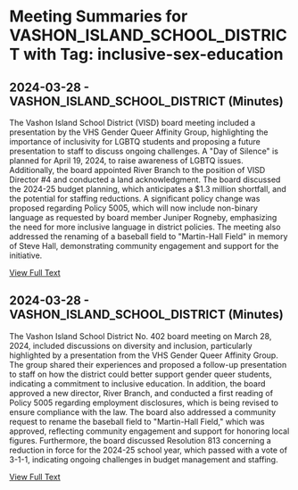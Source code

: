 # Meeting Summaries for VASHON_ISLAND_SCHOOL_DISTRICT with Tag: inclusive-sex-education

## 2024-03-28 - VASHON_ISLAND_SCHOOL_DISTRICT (Minutes)

The Vashon Island School District (VISD) board meeting included a presentation by the VHS Gender Queer Affinity Group, highlighting the importance of inclusivity for LGBTQ students and proposing a future presentation to staff to discuss ongoing challenges. A "Day of Silence" is planned for April 19, 2024, to raise awareness of LGBTQ issues. Additionally, the board appointed River Branch to the position of VISD Director #4 and conducted a land acknowledgment. The board discussed the 2024-25 budget planning, which anticipates a $1.3 million shortfall, and the potential for staffing reductions. A significant policy change was proposed regarding Policy 5005, which will now include non-binary language as requested by board member Juniper Rogneby, emphasizing the need for more inclusive language in district policies. The meeting also addressed the renaming of a baseball field to "Martin-Hall Field" in memory of Steve Hall, demonstrating community engagement and support for the initiative.

[View Full Text](https://raw.githubusercontent.com/VoronoiPerspectives/WashingtonStateSchoolBoardExplorer/refs/heads/main/data/countries/usa/states/wa/counties/king/school_boards/vashon_island_school_district/2024/2024-03-28-minutes.txt)

## 2024-03-28 - VASHON_ISLAND_SCHOOL_DISTRICT (Minutes)

The Vashon Island School District No. 402 board meeting on March 28, 2024, included discussions on diversity and inclusion, particularly highlighted by a presentation from the VHS Gender Queer Affinity Group. The group shared their experiences and proposed a follow-up presentation to staff on how the district could better support gender queer students, indicating a commitment to inclusive education. In addition, the board approved a new director, River Branch, and conducted a first reading of Policy 5005 regarding employment disclosures, which is being revised to ensure compliance with the law. The board also addressed a community request to rename the baseball field to "Martin-Hall Field," which was approved, reflecting community engagement and support for honoring local figures. Furthermore, the board discussed Resolution 813 concerning a reduction in force for the 2024-25 school year, which passed with a vote of 3-1-1, indicating ongoing challenges in budget management and staffing.

[View Full Text](https://raw.githubusercontent.com/VoronoiPerspectives/WashingtonStateSchoolBoardExplorer/refs/heads/main/data/countries/usa/states/wa/counties/king/school_boards/vashon_island_school_district/2024/2024-03-28-draft-minutes.txt)

